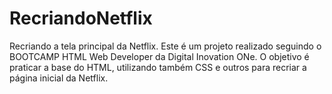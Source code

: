 # RecriandoNetflix
Recriando a tela principal da Netflix.
Este é um projeto realizado seguindo o BOOTCAMP HTML Web Developer da Digital Inovation ONe. 
O objetivo é praticar a base do HTML, utilizando também CSS e outros para recriar a página inicial da Netflix.
